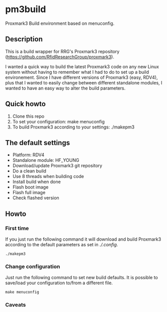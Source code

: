 # pm3build
Proxmark3 Build environment based on menuconfig.

## Description
This is a build wrapper for RRG's Proxmark3 repository (https://github.com/RfidResearchGroup/proxmark3).

I wanted a quick way to build the latest Proxmark3 code on any new Linux system without having to remember what I had to do to set up a build environement. Since I have different versions of Proxmark3 (easy, RDV4), plus that I wanted to easily change between different standalone modules, I wanted to have an easy way to alter the build parameters.

## Quick howto
1) Clone this repo
2) To set your configuration: make menuconfig
3) To build Proxmark3 according to your settings: ./makepm3

## The default settings
* Platform: RDV4
* Standalone module: HF_YOUNG
* Download/update Proxmark3 git repository
* Do a clean build
* Use 8 threads when building code
* Install build when done
* Flash boot image
* Flash full image
* Check flashed version

## Howto
### First time
If you just run the following command it will download and build Proxmark3 according to the default parameters as set in _./.config_.

    ./makepm3

### Change configuration
Just run the following command to set new build defaults. It is possible to save/load your configuration to/from a different file.

    make menuconfig

### Caveats
